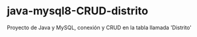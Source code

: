 # java-mysql8-CRUD-distrito
Proyecto de Java y MySQL, conexión y CRUD en la tabla llamada 'Distrito'

